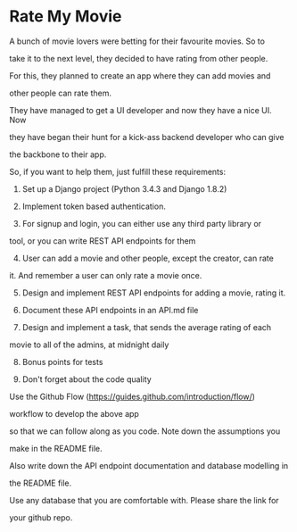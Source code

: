 # Rate My Movie

A bunch of movie lovers were betting for their favourite movies. So to

take it to the next level, they decided to have rating from other people.

For this, they planned to create an app where they can add movies and

other people can rate them.

They have managed to get a UI developer and now they have a nice UI. Now

they have began their hunt for a kick-ass backend developer who can give

the backbone to their app.

So, if you want to help them, just fulfill these requirements:

1. Set up a Django project (Python 3.4.3 and Django 1.8.2)

2. Implement token based authentication.

3. For signup and login, you can either use any third party library or

tool, or you can write REST API endpoints for them

4. User can add a movie and other people, except the creator, can rate

it. And remember a user can only rate a movie once.

5. Design and implement REST API endpoints for adding a movie, rating it.

6. Document these API endpoints in an API.md file

7. Design and implement a task, that sends the average rating of each

movie to all of the admins, at midnight daily

8. Bonus points for tests

9. Don't forget about the code quality

Use the Github Flow (https://guides.github.com/introduction/flow/)

workflow to develop the above app

so that we can follow along as you code. Note down the assumptions you

make in the README file.

Also write down the API endpoint documentation and database modelling in

the README file.

Use any database that you are comfortable with. Please share the link for

your github repo.
